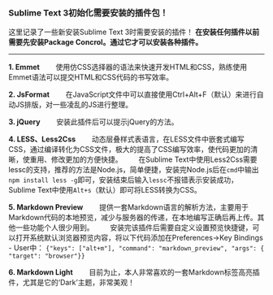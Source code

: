 ### Sublime Text 3初始化需要安装的插件包！
这里记录了一些新安装Sublime Text 3时需要安装的插件！
**在安装任何插件以前需要先安装Package Concrol。通过它才可以安装各种插件。**

---
**1. Emmet**
　　使用仿CSS选择器的语法来快速开发HTML和CSS，熟练使用Emmet语法可以提交HTML和CSS代码的书写效率。

**2. JsFormat**
　　在JavaScript文件中可以直接使用Ctrl+Alt+F（默认）来进行自动JS排版，对一些凌乱的JS进行整理。

**3. jQuery**
　　安装此插件后可以提示jQuery的方法。

**4. LESS、Less2Css**
　　动态层叠样式表语言，在LESS文件中嵌套式编写CSS，通过编译转化为CSS文件，极大的提高了CSS编写效率，使代码更加的清晰，使重用、修改更加的方便快捷。
　　在Sublime Text中使用Less2Css需要lessc的支持，推荐的方法是Node.js，简单便捷，安装完Node.js后在`cmd`中输出`npm install less -g`即可，安装结束后输入`lessc`不报错表示安装成功，Sublime Text中使用`Alt+s`（默认）即可将LESS转换为CSS。

**5. Markdown Preview**
　　提供一套Markdown语言的解析方法，主要用于Markdown代码的本地预览，减少与服务器的传递，在本地编写正确后再上传。其他一些功能个人很少用到。
　　安装完该插件后需要自定义设置预览快捷键，可以打开系统默认浏览器预览内容，将以下代码添加在Preferences->Key Bindings - User中：
`{"keys": ["alt+m"], "command": "markdown_preview", "args": { "target": "browser"}}`

**6. Markdown Light**
　　目前为止，本人非常喜欢的一套Markdown标签高亮插件，尤其是它的‘Dark’主题，非常美观！